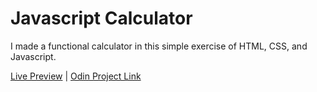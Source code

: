 # Javascript Calculator

I made a functional calculator in this simple exercise of HTML, CSS, and Javascript. 

[Live Preview](https://jaehayi.com/calculator/) | [Odin Project Link](https://www.theodinproject.com/lessons/foundations-calculator) 
